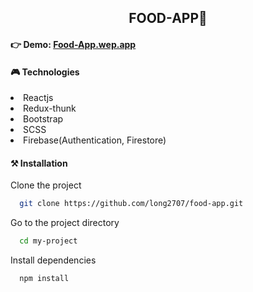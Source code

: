 <h2 align="center">FOOD-APP🍔</h2>

#### 👉 Demo: [Food-App.wep.app](https://food-app-f.netlify.app/)

#### 🎮 Technologies
<li> Reactjs</li>
<li>Redux-thunk </li>
<li>Bootstrap </li>
<li>SCSS</li>
<li>Firebase(Authentication, Firestore)</li>


#### ⚒ Installation

Clone the project

```bash
  git clone https://github.com/long2707/food-app.git
```

Go to the project directory

```bash
  cd my-project
```

Install dependencies

```bash
  npm install
```
